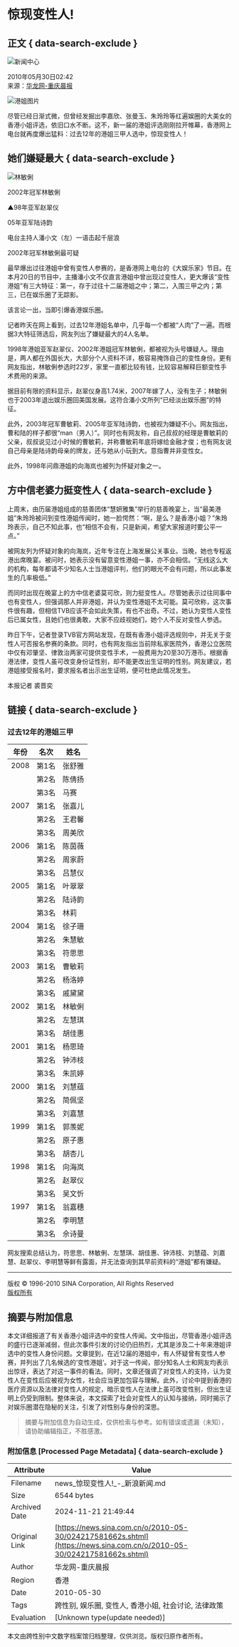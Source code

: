 # 惊现变性人!

## 正文 { data-search-exclude }


![新闻中心](http://i0.sinaimg.cn/home/deco/2009/0330/con_logo_news.gif)

2010年05月30日02:42  
来源：[华龙网-重庆晨报](http://www.cqcb.com/)

![港姐图片](http://i1.sinaimg.cn/dy/31/U868P1T31D161F479DT20051129052058_s.jpg)

尽管已经日渐式微，但曾经发掘出李嘉欣、张曼玉、朱玲玲等红遍娱圈的大美女的香港小姐评选，依旧口水不断。这不，新一届的港姐评选刚刚拉开帷幕，香港网上电台就再度爆出猛料：过去12年的港姐三甲人选中，惊现变性人！

## 她们嫌疑最大 { data-search-exclude }

![林敏俐](http://i1.sinaimg.cn/dy/31/U868P1T31D161F479DT20051129052058_s.jpg)

2002年冠军林敏俐

▲98年亚军赵翠仪  

05年亚军陆诗韵  

电台主持人潘小文（左）一语击起千层浪  

2002年冠军林敏俐最可疑  

最早爆出过往港姐中曾有变性人参赛的，是香港网上电台的《大娱乐家》节目。在本月20日的节目中，主播潘小文不仅直言港姐中曾出现过变性人，更大爆该“变性港姐”有三大特征：第一，存于过往十二届港姐之中；第二，入围三甲之内；第三，已在娱乐圈了无踪影。

该言论一出，当即引爆香港娱乐圈。

记者昨天在网上看到，过去12年港姐名单中，几乎每一个都被“人肉”了一遍。而根据3大特征筛选后，网友列出了嫌疑最大的4人名单。

1998年港姐亚军赵翠仪、2002年港姐冠军林敏俐，都被视为头号嫌疑人。理由是，两人都在外国长大，大部分个人资料不详，极容易掩饰自己的变性身份。更有网友指出，林敏俐参选时22岁，家里一直都比较有钱，比较容易解释巨额变性手术费用的来源。

据目前有限的资料显示，赵翠仪身高1.74米，2007年嫁了人，没有生子；林敏俐也于2003年退出娱乐圈回美国发展。这符合潘小文所列“已经淡出娱乐圈”的特征。

此外，2003年冠军曹敏莉、2005年亚军陆诗韵，也被视为嫌疑不小。网友指出，曹和陆的样子都很“man（男人）”。同时也有网友称，自己叔叔的经理是曹敏莉的父亲，叔叔说见过小时候的曹敏莉，并称曹敏莉年底将嫁给金融才俊；也有网友说自己母亲是陆诗韵母亲的牌友，还与她从小玩到大。意指曹并非变性女。

此外，1998年问鼎港姐的向海岚也被列为怀疑对象之一。

## 方中信老婆力挺变性人 { data-search-exclude }

上周末，由历届港姐组成的慈善团体“慧妍雅集”举行的慈善晚宴上，当“最美港姐”朱玲玲被问到变性港姐传闻时，她一脸愕然：“啊，是么？是香港小姐？”朱玲玲表示，自己不知此事，也“相信不会有，只是新闻，希望大家报道时要公平一点。”

被网友列为怀疑对象的向海岚，近年专注在上海发展公关事业。当晚，她也专程返港出席晚宴。被问时，她表示没有留意变性港姐一事，亦不会相信。“无线这么大的机构，每年都请不少知名人士当港姐评判，他们的眼光不会有问题，所以此事发生的几率极低。”

而同时出现在晚宴上的方中信老婆莫可欣，则力挺变性人。尽管她表示过往同事中也有变性人，但强调那人并非港姐，并认为变性港姐不太可能。莫可欣称，这次事件很有趣，但相信TVB应该不会如此失策，有也不出奇。不过，她认为变性人变性后已属女性，且她们也很勇敢，大家不应歧视她们，她个人不反对变性人参选。

昨日下午，记者登录TVB官方网站发现，在既有香港小姐评选规则中，并无关于变性人可否报名参赛的条款。同时，也有网友指出当前除私家医院外，香港公立医院中仅有邓肇坚、律敦治两家可提供变性手术，一般费用为20至30万港币。根据香港法律，变性人虽可改变身份证性别，却不能更改出生证明的性别。网友建议，若港姐接受报名时，要求报名者出示出生证明，便可杜绝此情况发生。

本报记者 裘晋奕

## 链接 { data-search-exclude }

### 过去12年的港姐三甲

| 年份 | 名次     | 姓名                      |
| ---- | -------- | ------------------------- |
| 2008 | 第1名   | 张舒雅                     |
|      | 第2名   | 陈倩扬                     |
|      | 第3名   | 马赛                       |
| 2007 | 第1名   | 张嘉儿                     |
|      | 第2名   | 王君馨                     |
|      | 第3名   | 周美欣                     |
| 2006 | 第1名   | 陈茵薇                     |
|      | 第2名   | 周家蔚                     |
|      | 第3名   | 吕慧仪                     |
| 2005 | 第1名   | 叶翠翠                     |
|      | 第2名   | 陆诗韵                     |
|      | 第3名   | 林莉                       |
| 2004 | 第1名   | 徐子珊                     |
|      | 第2名   | 朱慧敏                     |
|      | 第3名   | 符思思                     |
| 2003 | 第1名   | 曹敏莉                     |
|      | 第2名   | 杨洛婷                     |
|      | 第3名   | 戚黛黛                     |
| 2002 | 第1名   | 林敏俐                     |
|      | 第2名   | 左慧琪                     |
|      | 第3名   | 胡佳惠                     |
| 2001 | 第1名   | 杨思琦                     |
|      | 第2名   | 钟沛枝                     |
|      | 第3名   | 朱凯婷                     |
| 2000 | 第1名   | 刘慧蕴                     |
|      | 第2名   | 简佩坚                     |
|      | 第3名   | 刘嘉慧                     |
| 1999 | 第1名   | 郭羡妮                     |
|      | 第2名   | 原子惠                     |
|      | 第3名   | 胡杏儿                     |
| 1998 | 第1名   | 向海岚                     |
|      | 第2名   | 赵翠仪                     |
|      | 第3名   | 吴文忻                     |
| 1997 | 第1名   | 翁嘉穗                     |
|      | 第2名   | 李明慧                     |
|      | 第3名   | 佘诗曼                     |

网友搜索总结认为，符思思、林敏俐、左慧琪、胡佳惠、钟沛枝、刘慧蕴、刘嘉慧、赵翠仪、李明慧等鲜有露面，并无法查询到其早前资料的“港姐”都有嫌疑。

---

版权 © 1996-2010 SINA Corporation, All Rights Reserved  
[版权所有](http://www.sina.com.cn/intro/copyright.shtml)

## 摘要与附加信息

<!-- tcd_abstract -->
本文详细报道了有关香港小姐评选中的变性人传闻。文中指出，尽管香港小姐评选的盛行已逐渐减弱，但此次事件引发的讨论仍旧热烈，尤其是涉及二十年来港姐评选中的变性人身份问题。文章提到，在近12届的港姐中，有人怀疑曾有变性人参赛，并列出了几名候选的‘变性港姐’。对于这一传闻，部分知名人士和网友均表示出惊讶，表达了对这一事件的看法。同时，文章还强调了对变性人的支持，认为变性人在变性后应被视为女性，社会应当更加包容与理解。此外，讨论中提到香港的医疗资源以及法律对变性人的规定，暗示变性人在法律上虽可改变性别，但出生证明上仍受到限制。整体来说，本文探索了社会对变性人的认知与接纳，同时揭示了对娱乐圈潜在隐秘的关注，引发了对性别与身份的深思。
<!-- tcd_abstract_end -->

> 摘要与附加信息为自动生成，仅供检索与参考。如有错误或遗漏（未知），请协助编辑指正，不胜感激。

### 附加信息 [Processed Page Metadata] { data-search-exclude }

| Attribute       | Value                                  |
|-----------------|----------------------------------------|
| Filename        | news_惊现变性人!_-_新浪新闻.md                             |
| Size            | 6544 bytes                           |
| Archived Date   | 2024-11-21 21:49:44                             |
| Original Link   | [https://news.sina.com.cn/o/2010-05-30/024217581662s.shtml](https://news.sina.com.cn/o/2010-05-30/024217581662s.shtml)                       |
| Author          | 华龙网-重庆晨报                               |
| Region          | 香港                               |
| Date            | 2010-05-30                                 |
| Tags            | 跨性别, 娱乐圈, 变性人, 香港小姐, 社会讨论, 法律政策                                 |
| Evaluation            | [Unknown type(update needed)]                                 |
<!-- tcd_table_end -->

本文由跨性别中文数字档案馆归档整理，仅供浏览。版权归原作者所有。
